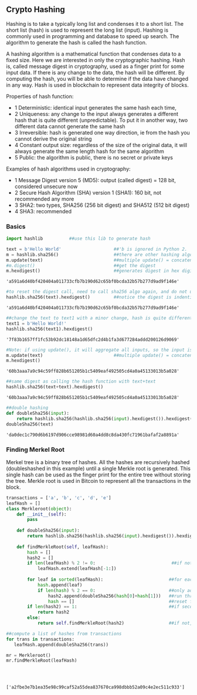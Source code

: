 
## Crypto Hashing
Hashing is to take a typically long list and condenses it to a short list. The short list (hash) is used to represent the long list (input). Hashing is commonly used in programming and database to speed up search. The algorithm to generate the hash is called the hash function.

A hashing algorithm is a mathematical function that condenses data to a fixed size. Here we are interested in only the cryptographic hashing. Hash is, called message digest in cryptography, used as a finger print for some input data. If there is any change to the data, the hash will be different. By computing the hash, you will be able to determine if the data have changed in any way. Hash is used in blockchain to represent data integrity of blocks.

Properties of hash function:
- 1 Deterministic: identical input generates the same hash each time, 
- 2 Uniqueness: any change to the input always generates a different hash that is quite different (unpredictable). To put it in another way, two different data cannot generate the same hash
- 3 Irreversible: hash is generated one way direction, ie from the hash you cannot derive the original string
- 4 Constant output size: regardless of the size of the original data, it will always generate the same length hash for the same algorithm
- 5 Public: the algorithm is public, there is no secret or private keys

Examples of hash algorithms used in cryptography:
- 1 Message Digest version 5 (MD5): output (called digest) = 128 bit, considered unsecure now
- 2 Secure Hash Algorithm (SHA) version 1 (SHA1): 160 bit, not recommended any more
- 3 SHA2: two types, SHA256 (256 bit digest) and SHA512 (512 bit digest)
- 4 SHA3: recommended

### Basics


```python
import hashlib          ##use this lib to generate hash
```


```python
text = b'Hello World'                    ##'b is ignored in Python 2.
m = hashlib.sha256()                     ##there are other hashing algorithms
m.update(text)                           ##multiple update() = concatenate of the text into a single update call
#m.digest()                              ##get the digest
m.hexdigest()                            ##generates digest in hex digits
```




    'a591a6d40bf420404a011733cfb7b190d62c65bf0bcda32b57b277d9ad9f146e'




```python
#to reset the digest call, need to call sha256 algo again, and do not use update()
hashlib.sha256(text).hexdigest()         ##notice the digest is indentical as before
```




    'a591a6d40bf420404a011733cfb7b190d62c65bf0bcda32b57b277d9ad9f146e'




```python
##change the text to text1 with a minor change, hash is quite different
text1 = b'Hello World!'
hashlib.sha256(text1).hexdigest()
```




    '7f83b1657ff1fc53b92dc18148a1d65dfc2d4b1fa3d677284addd200126d9069'




```python
#Note: if using update(), it will aggregate all inputs, so the input is actually text+text 
m.update(text)                           ##multiple update() = concatenate of the text into a single update call
m.hexdigest()  
```




    '60b3aaa7a9c94c59ff828b651205b1c5409eaf492505cd4a0a45133013b5a028'




```python
##same digest as calling the hash function with text+text
hashlib.sha256(text+text).hexdigest() 
```




    '60b3aaa7a9c94c59ff828b651205b1c5409eaf492505cd4a0a45133013b5a028'




```python
##double hashing
def doubleSha256(input):
    return hashlib.sha256(hashlib.sha256(input).hexdigest()).hexdigest() 
doubleSha256(text)
```




    'da0dec1c790d6b6197d906cce98981d60a4dd8c8da430fc71961bafaf2a8891a'



### Finding Merkel Root
Merkel tree is a binary tree of hashes. All the hashes are recursively hashed (doubleshashed in this example) until a single 
Merkle root is generated. This single hash can be used as the finger print for the entire tree without storing the tree. Merkle 
root is used in Bitcoin to represent all the transactions in the block.


```python
transactions = ['a', 'b', 'c', 'd', 'e']
leafHash = []
class Merkleroot(object):
    def __init__(self):
        pass
    
    def doubleSha256(input):
        return hashlib.sha256(hashlib.sha256(input).hexdigest()).hexdigest() 
    
    def findMerkleRoot(self, leafHash):
        hash = []
        hash2 = []
        if len(leafHash) % 2 != 0:                             ##if not even, repeat the last element
            leafHash.extend(leafHash[-1:])
        
        for leaf in sorted(leafHash):                         ##for each leaf
            hash.append(leaf)
            if len(hash) % 2 == 0:                            ##only add secondary hash if there are two first hash
                hash2.append(doubleSha256(hash[0]+hash[1]))   ##run through hash func for both hashes
                hash == []                                    ##reset first hash to empty
        if len(hash2) == 1:                                   ##if secondary hash is only one, we are the root
            return hash2
        else:
            return self.findMerkleRoot(hash2)                 ##if not, recurse with hash2

##compute a list of hashes from transactions
for trans in transactions:
   leafHash.append(doubleSha256(trans))

mr = Merkleroot()
mr.findMerkleRoot(leafHash)

            
        
```




    ['a2fbe3e7b1ea35e98c99caf52a55dea837670ca998dbbb52a09c4e2ec511c933']
